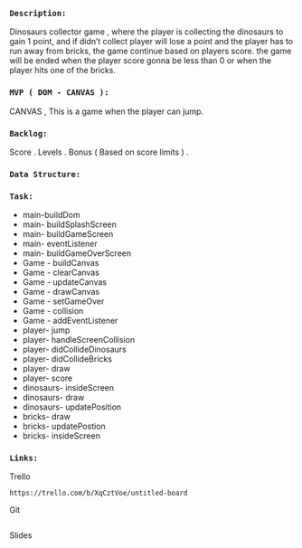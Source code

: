 ### `Description:`

Dinosaurs collector game , where the player is collecting the dinosaurs to gain 1 point, and if didn’t collect player will lose a point and the player has to run away from bricks, the game continue based on players score. the game will be ended when the player score gonna be less than 0 or when the player hits one of the bricks.

### `MVP ( DOM - CANVAS ):`

CANVAS , This is a game when the player can jump.

### `Backlog:`

Score .
Levels .
Bonus ( Based on score limits ) .

### `Data Structure:`

### `Task:`
- main-buildDom
- main- buildSplashScreen
- main- buildGameScreen
- main- eventListener
- main- buildGameOverScreen
- Game - buildCanvas
- Game - clearCanvas
- Game - updateCanvas
- Game - drawCanvas
- Game - setGameOver
- Game - collision
- Game - addEventListener
- player- jump
- player- handleScreenCollision
- player- didCollideDinosaurs
- player- didCollideBricks
- player- draw
- player- score
- dinosaurs- insideScreen
- dinosaurs- draw
- dinosaurs- updatePosition
- bricks- draw
- bricks- updatePostion
- bricks- insideScreen

### `Links:`

Trello
```
https://trello.com/b/XqCztVoe/untitled-board
```

Git
```

```

Slides
```
```